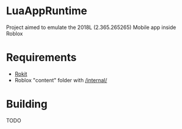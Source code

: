 # LuaAppRuntime

Project aimed to emulate the 2018L (2.365.265265) Mobile app inside Roblox

# Requirements
- [Rokit](https://github.com/rojo-rbx/rokit)
- Roblox "content" folder with [/internal/](../master/content)

# Building
TODO
